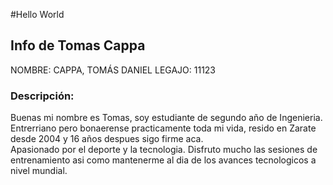 #Hello World

## Info de Tomas Cappa
NOMBRE: CAPPA, TOMÁS DANIEL
LEGAJO: 11123

### Descripción:
Buenas mi nombre es Tomas, soy estudiante de segundo año de Ingenieria. 
Entrerriano pero bonaerense practicamente toda mi vida, resido en Zarate desde 2004 y 16 años despues sigo firme aca.  
Apasionado por el deporte y la tecnologia. Disfruto mucho las sesiones de entrenamiento asi como mantenerme al dia de los avances tecnologicos a nivel mundial.

